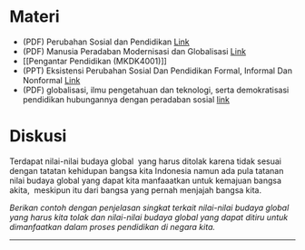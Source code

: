 # Materi
- (PDF) Perubahan Sosial dan Pendidikan [Link](003%20File/Perubahan_Sosial_dan_Pendidikan.pdf)
- (PDF) Manusia Peradaban Modernisasi dan Globalisasi [Link](003%20File/ISBD_MANUSIA_PERADABAN_MODERNISASI_DAN_G.docx)
- [[Pengantar Pendidikan (MKDK4001)]]
- (PPT) Eksistensi Perubahan Sosial Dan Pendidikan Formal, Informal Dan Nonformal [Link](003%20File/PNF+2.ppt)
- (PDF) globalisasi, ilmu pengetahuan dan teknologi, serta demokratisasi pendidikan hubungannya dengan peradaban sosial [link](003%20File/Jurnal%20Pendidikan.pdf)

# Diskusi
Terdapat nilai-nilai budaya global  yang harus ditolak karena tidak sesuai dengan tatatan kehidupan bangsa kita Indonesia namun ada pula tatanan nilai budaya global yang dapat kita manfaaatkan untuk kemajuan bangsa akita,  meskipun itu dari bangsa yang pernah menjajah bangsa kita.

_Berikan contoh dengan penjelasan singkat terkait nilai-nilai budaya global yang harus kita tolak dan nilai-nilai budaya global yang dapat ditiru untuk dimanfaatkan dalam proses pendidikan di negara kita._
___

